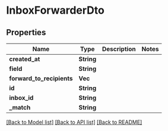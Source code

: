 # InboxForwarderDto

## Properties

| Name                      | Type            | Description | Notes |
| ------------------------- | --------------- | ----------- | ----- |
| **created_at**            | **String**      |             |
| **field**                 | **String**      |             |
| **forward_to_recipients** | **Vec<String>** |             |
| **id**                    | **String**      |             |
| **inbox_id**              | **String**      |             |
| **\_match**               | **String**      |             |

[[Back to Model list]](../README#documentation-for-models) [[Back to API list]](../README#documentation-for-api-endpoints) [[Back to README]](../README)
